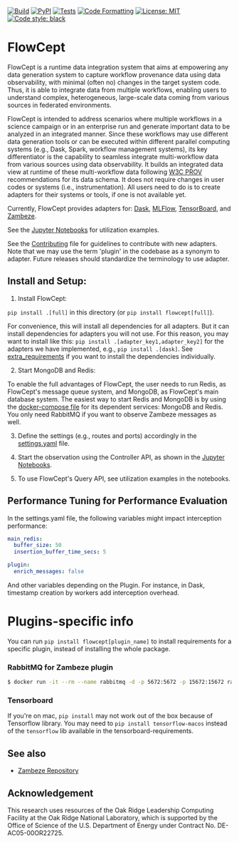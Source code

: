 [![Build](https://github.com/ORNL/flowcept/actions/workflows/create-release-n-publish.yml/badge.svg)](https://github.com/ORNL/flowcept/actions/workflows/create-release-n-publish.yml)
[![PyPI](https://badge.fury.io/py/flowcept.svg)](https://pypi.org/project/flowcept)
[![Tests](https://github.com/ORNL/flowcept/actions/workflows/run-tests.yml/badge.svg)](https://github.com/ORNL/flowcept/actions/workflows/run-tests.yml)
[![Code Formatting](https://github.com/ORNL/flowcept/actions/workflows/code-formatting.yml/badge.svg)](https://github.com/ORNL/flowcept/actions/workflows/code-formatting.yml)
[![License: MIT](https://img.shields.io/github/license/ORNL/flowcept)](LICENSE)
[![Code style: black](https://img.shields.io/badge/code%20style-black-000000.svg)](https://github.com/psf/black)

# FlowCept

FlowCept is a runtime data integration system that aims at empowering any data generation system to capture 
workflow provenance data using data observability, with minimal (often no) changes in the target system code. 
Thus, it is able to integrate data from multiple workflows, enabling users to understand complex, heterogeneous, large-scale data coming from various sources in federated environments.

FlowCept is intended to address scenarios where multiple workflows in a science campaign or in an enterprise run and generate 
important data to be analyzed in an integrated manner. Since these workflows may use different data generation tools or can be executed within
different parallel computing systems (e.g., Dask, Spark, workflow management systems), its key differentiator is the 
capability to seamless integrate multi-workflow data from various sources using data observability.
It builds an integrated data view at runtime of these multi-workflow data following 
[W3C PROV](https://www.w3.org/TR/prov-overview/) recommendations for its data schema.
It does not require changes in user codes or systems (i.e., instrumentation). 
All users need to do is to create adapters for their systems or tools, if one is not available yet. 

Currently, FlowCept provides adapters for: [Dask](https://www.dask.org/), [MLFlow](https://mlflow.org/), [TensorBoard](https://www.tensorflow.org/tensorboard), and [Zambeze](https://github.com/ORNL/zambeze). 

See the [Jupyter Notebooks](notebooks) for utilization examples.

See the [Contributing](CONTRIBUTING.md) file for guidelines to contribute with new adapters. Note that we may use the
term 'plugin' in the codebase as a synonym to adapter. Future releases should standardize the terminology to use adapter.


## Install and Setup:

1. Install FlowCept: 

`pip install .[full]` in this directory (or `pip install flowcept[full]`).

For convenience, this will install all dependencies for all adapters. But it can install
dependencies for adapters you will not use. For this reason, you may want to install 
like this: `pip install .[adapter_key1,adapter_key2]` for the adapters we have implemented, e.g., `pip install .[dask]`.
See [extra_requirements](extra_requirements) if you want to install the dependencies individually.
 
2. Start MongoDB and Redis:

To enable the full advantages of FlowCept, the user needs to run Redis, as FlowCept's message queue system, and MongoDB, as FlowCept's main database system.
The easiest way to start Redis and MongoDB is by using the [docker-compose file](deployment/compose.yml) for its dependent services: 
MongoDB and Redis. You only need RabbitMQ if you want to observe Zambeze messages as well.

3. Define the settings (e.g., routes and ports) accordingly in the [settings.yaml](resources/settings.yaml) file.

4. Start the observation using the Controller API, as shown in the [Jupyter Notebooks](notebooks).

5. To use FlowCept's Query API, see utilization examples in the notebooks.


## Performance Tuning for Performance Evaluation

In the settings.yaml file, the following variables might impact interception performance:

```yaml
main_redis:
  buffer_size: 50
  insertion_buffer_time_secs: 5

plugin:
  enrich_messages: false
```

And other variables depending on the Plugin. For instance, in Dask, timestamp creation by workers add interception overhead.


# Plugins-specific info

You can run `pip install flowcept[plugin_name]` to install requirements for a specific plugin, instead of installing the
whole package.

### RabbitMQ for Zambeze plugin
```bash
$ docker run -it --rm --name rabbitmq -d -p 5672:5672 -p 15672:15672 rabbitmq:3.11-management
```

### Tensorboard

If you're on mac, `pip install` may not work out of the box because of Tensorflow library. 
You may need to `pip install tensorflow-macos` instead of the `tensorflow` lib available in the tensorboard-requirements.


## See also

- [Zambeze Repository](https://github.com/ORNL/zambeze)

## Acknowledgement

This research uses resources of the Oak Ridge Leadership Computing Facility 
at the Oak Ridge National Laboratory, which is supported by the Office of 
Science of the U.S. Department of Energy under Contract No. DE-AC05-00OR22725.